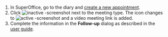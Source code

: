 <!-- markdownlint-disable-file MD041 -->
1. In SuperOffice, go to the diary and [create a new appointment][1].
2. Click ![inactive -screenshot][img1] next to the meeting type. The icon changes to ![active -screenshot][img2] and a video meeting link is added.
3. Complete the information in the **Follow-up** dialog as described in the [user guide][2].

<!-- Referenced links -->
[1]: ../../diary/learn/create-follow-up.md
[2]: ../../diary/learn/screen/dialog-for-followups.md

<!-- Referenced images -->
[img1]: ../../media/icons/videomeeting_inactive.png
[img2]: ../../media/icons/videomeeting_active.png
